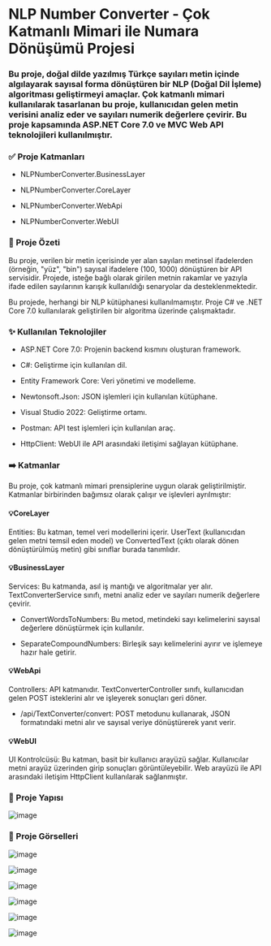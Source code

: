# NLP Number Converter - Çok Katmanlı Mimari ile Numara Dönüşümü Projesi
### Bu proje, doğal dilde yazılmış Türkçe sayıları metin içinde algılayarak sayısal forma dönüştüren bir NLP (Doğal Dil İşleme) algoritması geliştirmeyi amaçlar. Çok katmanlı mimari kullanılarak tasarlanan bu proje, kullanıcıdan gelen metin verisini analiz eder ve sayıları numerik değerlere çevirir. Bu proje kapsamında ASP.NET Core 7.0 ve MVC Web API teknolojileri kullanılmıştır.

### ✅ Proje Katmanları

- NLPNumberConverter.BusinessLayer

- NLPNumberConverter.CoreLayer

- NLPNumberConverter.WebApi

- NLPNumberConverter.WebUI

### 🎈 Proje Özeti

Bu proje, verilen bir metin içerisinde yer alan sayıları metinsel ifadelerden (örneğin, "yüz", "bin") sayısal ifadelere (100, 1000) dönüştüren bir API servisidir. Projede, isteğe bağlı olarak girilen metnin rakamlar ve yazıyla ifade edilen sayılarının karışık kullanıldığı senaryolar da desteklenmektedir.

Bu projede, herhangi bir NLP kütüphanesi kullanılmamıştır. Proje C# ve .NET Core 7.0 kullanılarak geliştirilen bir algoritma üzerinde çalışmaktadır.


### ✨ Kullanılan Teknolojiler

- ASP.NET Core 7.0: Projenin backend kısmını oluşturan framework.
  
- C#: Geliştirme için kullanılan dil.
  
- Entity Framework Core: Veri yönetimi ve modelleme.
  
- Newtonsoft.Json: JSON işlemleri için kullanılan kütüphane.
  
- Visual Studio 2022: Geliştirme ortamı.
  
- Postman: API test işlemleri için kullanılan araç.
  
- HttpClient: WebUI ile API arasındaki iletişimi sağlayan kütüphane.


### ➡️ Katmanlar

Bu proje, çok katmanlı mimari prensiplerine uygun olarak geliştirilmiştir. Katmanlar birbirinden bağımsız olarak çalışır ve işlevleri ayrılmıştır:

#### 💡CoreLayer

Entities: Bu katman, temel veri modellerini içerir. UserText (kullanıcıdan gelen metni temsil eden model) ve ConvertedText (çıktı olarak dönen dönüştürülmüş metin) gibi sınıflar burada tanımlıdır.

#### 💡BusinessLayer

Services: Bu katmanda, asıl iş mantığı ve algoritmalar yer alır. TextConverterService sınıfı, metni analiz eder ve sayıları numerik değerlere çevirir.

- ConvertWordsToNumbers: Bu metod, metindeki sayı kelimelerini sayısal değerlere dönüştürmek için kullanılır.
  
- SeparateCompoundNumbers: Birleşik sayı kelimelerini ayırır ve işlemeye hazır hale getirir.


#### 💡WebApi


Controllers: API katmanıdır. TextConverterController sınıfı, kullanıcıdan gelen POST isteklerini alır ve işleyerek sonuçları geri döner.

- /api/TextConverter/convert: POST metodunu kullanarak, JSON formatındaki metni alır ve sayısal veriye dönüştürerek yanıt verir.


#### 💡WebUI

UI Kontrolcüsü: Bu katman, basit bir kullanıcı arayüzü sağlar. Kullanıcılar metni arayüz üzerinden girip sonuçları görüntüleyebilir. Web arayüzü ile API arasındaki iletişim HttpClient kullanılarak sağlanmıştır.


### 🎈 Proje Yapısı

![image](https://github.com/user-attachments/assets/0b4b552a-ed77-4315-b782-b01357974bae)


### 🎈 Proje Görselleri

![image](https://github.com/user-attachments/assets/e6c39387-1680-442e-97a6-b03e04c6e5d6)

![image](https://github.com/user-attachments/assets/e9486ff1-f70e-4808-9027-fd7aa87ce277)

![image](https://github.com/user-attachments/assets/0f678673-6da9-4826-b047-5a5d5c19f88d)

![image](https://github.com/user-attachments/assets/48ed5eee-f706-45ba-9f64-0f0af867f253)

![image](https://github.com/user-attachments/assets/4a2b04fb-6d79-4366-a31d-4536b4a92efe)

![image](https://github.com/user-attachments/assets/c3a98aca-ba8c-4f6a-a771-404a262fa0b4)







